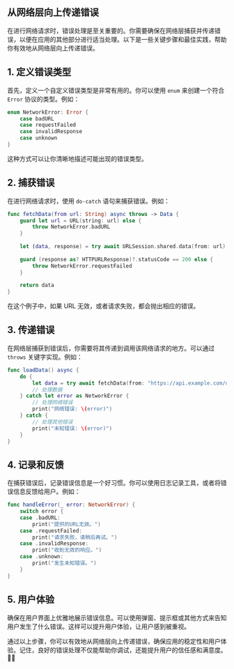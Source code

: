 ﻿## 从网络层向上传递错误

在进行网络请求时，错误处理是至关重要的。你需要确保在网络层捕获并传递错误，以便在应用的其他部分进行适当处理。以下是一些关键步骤和最佳实践，帮助你有效地从网络层向上传递错误。

## 1. 定义错误类型

首先，定义一个自定义错误类型是非常有用的。你可以使用 `enum` 来创建一个符合 `Error` 协议的类型。例如：

```swift
enum NetworkError: Error {
    case badURL
    case requestFailed
    case invalidResponse
    case unknown
}
```

这种方式可以让你清晰地描述可能出现的错误类型。

## 2. 捕获错误

在进行网络请求时，使用 `do-catch` 语句来捕获错误。例如：

```swift
func fetchData(from url: String) async throws -> Data {
    guard let url = URL(string: url) else {
        throw NetworkError.badURL
    }
    
    let (data, response) = try await URLSession.shared.data(from: url)
    
    guard (response as? HTTPURLResponse)?.statusCode == 200 else {
        throw NetworkError.requestFailed
    }
    
    return data
}
```

在这个例子中，如果 URL 无效，或者请求失败，都会抛出相应的错误。

## 3. 传递错误

在网络层捕获到错误后，你需要将其传递到调用该网络请求的地方。可以通过 `throws` 关键字实现。例如：

```swift
func loadData() async {
    do {
        let data = try await fetchData(from: "https://api.example.com/data")
        // 处理数据
    } catch let error as NetworkError {
        // 处理网络错误
        print("网络错误: \(error)")
    } catch {
        // 处理其他错误
        print("未知错误: \(error)")
    }
}
```

## 4. 记录和反馈

在捕获错误后，记录错误信息是一个好习惯。你可以使用日志记录工具，或者将错误信息反馈给用户。例如：

```swift
func handleError(_ error: NetworkError) {
    switch error {
    case .badURL:
        print("提供的URL无效。")
    case .requestFailed:
        print("请求失败，请稍后再试。")
    case .invalidResponse:
        print("收到无效的响应。")
    case .unknown:
        print("发生未知错误。")
    }
}
```

## 5. 用户体验

确保在用户界面上优雅地展示错误信息。可以使用弹窗、提示框或其他方式来告知用户发生了什么错误。这样可以提升用户体验，让用户感到被重视。

通过以上步骤，你可以有效地从网络层向上传递错误，确保应用的稳定性和用户体验。记住，良好的错误处理不仅能帮助你调试，还能提升用户的信任感和满意度。💪✨